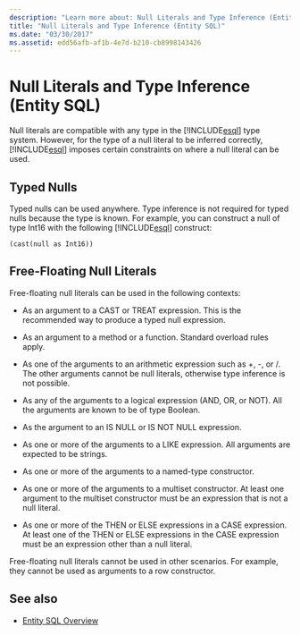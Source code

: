 ```yaml
---
description: "Learn more about: Null Literals and Type Inference (Entity SQL)"
title: "Null Literals and Type Inference (Entity SQL)"
ms.date: "03/30/2017"
ms.assetid: edd56afb-af1b-4e7d-b210-cb8998143426
---
```

# Null Literals and Type Inference (Entity SQL)

Null literals are compatible with any type in the [!INCLUDE[esql](../../../../../../includes/esql-md.md)] type system. However, for the type of a null literal to be inferred correctly, [!INCLUDE[esql](../../../../../../includes/esql-md.md)] imposes certain constraints on where a null literal can be used.  
  
## Typed Nulls  

 Typed nulls can be used anywhere. Type inference is not required for typed nulls because the type is known. For example, you can construct a null of type Int16 with the following [!INCLUDE[esql](../../../../../../includes/esql-md.md)] construct:  
  
 `(cast(null as Int16))`  
  
## Free-Floating Null Literals  

 Free-floating null literals can be used in the following contexts:  
  
- As an argument to a CAST or TREAT expression. This is the recommended way to produce a typed null expression.  
  
- As an argument to a method or a function. Standard overload rules apply.  
  
- As one of the arguments to an arithmetic expression such as +, -, or /. The other arguments cannot be null literals, otherwise type inference is not possible.  
  
- As any of the arguments to a logical expression (AND, OR, or NOT). All the arguments are known to be of type Boolean.  
  
- As the argument to an IS NULL or IS NOT NULL expression.  
  
- As one or more of the arguments to a LIKE expression. All arguments are expected to be strings.  
  
- As one or more of the arguments to a named-type constructor.  
  
- As one or more of the arguments to a multiset constructor. At least one argument to the multiset constructor must be an expression that is not a null literal.  
  
- As one or more of the THEN or ELSE expressions in a CASE expression. At least one of the THEN or ELSE expressions in the CASE expression must be an expression other than a null literal.  
  
 Free-floating null literals cannot be used in other scenarios. For example,  they cannot be used as arguments to a row constructor.  
  
## See also

- [Entity SQL Overview](entity-sql-overview.md)
